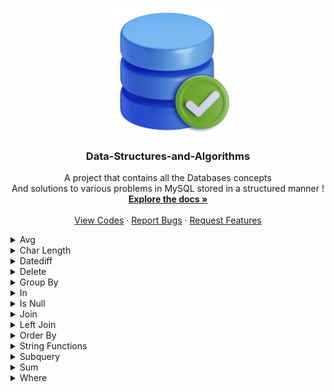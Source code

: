 ﻿<a name="readme-top"></a>

<!-- PROJECT LOGO -->
<br />
<div align="center">
  <a href="https://github.com/ankitguptamdp/Databases/">
    <img src="Resources/Images/Databases.png" alt="Logo" width="200" height="200">
  </a>

  <h3 align="center">Data-Structures-and-Algorithms</h3>

  <p align="center">
    A project that contains all the Databases concepts 
    <br />
    And solutions to various problems in MySQL stored in a structured manner !
    <br />
    <a href="https://github.com/ankitguptamdp/Databases/tree/main/Documents/"><strong>Explore the docs »</strong></a>
    <br />
    <br />
    <a href="https://github.com/ankitguptamdp/Databases/tree/main/Codes/">View Codes</a>
    ·
    <a href="mailto:ankitguptamdp@gmail.com">Report Bugs</a>
    ·
    <a href="mailto:ankitguptamdp@gmail.com">Request Features</a>
  </p>
</div>

<details>
<summary>Avg</summary>

| # | Problem | Solution | Difficulty | Status | Tags |
| --- | --- | --- | --- | --- | --- |
| 1211 | [1211. Queries Quality and Percentage](https://leetcode.com/problems/queries-quality-and-percentage/) | [MySQL](https://github.com/ankitguptamdp/Databases/blob/main/Codes/Avg/1211%20-%20Queries%20Quality%20and%20Percentage.sql) | Easy | Solved | Round, Avg, Group By |

</details>

<details>
<summary>Char Length</summary>

| # | Problem | Solution | Difficulty | Status | Tags |
| --- | --- | --- | --- | --- | --- |
| 1683 | [Invalid Tweets](https://leetcode.com/problems/invalid-tweets/) | [MySQL](https://github.com/ankitguptamdp/Databases/blob/main/Codes/Char_Length/1683%20-%20Invalid%20Tweets.sql) | Easy | Solved | Char Length |

</details>

<details>
<summary>Datediff</summary>

| # | Problem | Solution | Difficulty | Status | Tags |
| --- | --- | --- | --- | --- | --- |
| 0197 | [Rising Temperature](https://leetcode.com/problems/rising-temperature/) | [MySQL](https://github.com/ankitguptamdp/Databases/blob/main/Codes/Datediff/0197%20-%20Rising%20Temperature.sql) | Easy | Solved | Left Join, Datediff, Where |

</details>

<details>
<summary>Delete</summary>

| # | Problem | Solution | Difficulty | Status | Tags |
| --- | --- | --- | --- | --- | --- |
| 0196 | [Delete Duplicate Emails](https://leetcode.com/problems/delete-duplicate-emails/) | [MySQL](https://github.com/ankitguptamdp/Databases/blob/main/Codes/Delete/0196%20-%20Delete%20Duplicate%20Emails.sql) | Easy | Solved | Delete, Where |

</details>

<details>
<summary>Group By</summary>

| # | Problem | Solution | Difficulty | Status | Tags |
| --- | --- | --- | --- | --- | --- |
| 0182 | [Duplicate Emails](https://leetcode.com/problems/duplicate-emails/) | [MySQL](https://github.com/ankitguptamdp/Databases/blob/main/Codes/Group%20By/0182%20-%20Duplicate%20Emails.sql) | Easy | Solved | Group By |

</details>

<details>
<summary>In</summary>

| # | Problem | Solution | Difficulty | Status | Tags |
| --- | --- | --- | --- | --- | --- |
| 0183 | [Customers Who Never Order](https://leetcode.com/problems/customers-who-never-order/) | [MySQL](https://github.com/ankitguptamdp/Databases/blob/main/Codes/In/0183%20-%20Customers%20Who%20Never%20Order.sql) | Easy | Solved | In |

</details>

<details>
<summary>Is Null</summary>

| # | Problem | Solution | Difficulty | Status | Tags |
| --- | --- | --- | --- | --- | --- |
| 0584 | [Find Customer Referee](https://leetcode.com/problems/find-customer-referee/) | [MySQL](https://github.com/ankitguptamdp/Databases/blob/main/Codes/Is%20Null/0584%20-%20Find%20Customer%20Referee.sql) | Easy | Solved | Is Null |

</details>

<details>
<summary>Join</summary>

| # | Problem | Solution | Difficulty | Status | Tags |
| --- | --- | --- | --- | --- | --- |
| 0570 | [Managers with at Least 5 Direct Reports](https://leetcode.com/problems/managers-with-at-least-5-direct-reports/) | [MySQL](https://github.com/ankitguptamdp/Databases/blob/main/Codes/Join/0570%20-%20Managers%20with%20at%20Least%205%20Direct%20Reports.sql) | Medium | Solved | Join, Temporary Table, Group By, Having, Count |
| 1075 | [Project Employees I](https://leetcode.com/problems/project-employees-i/) | [MySQL](https://github.com/ankitguptamdp/Databases/blob/main/Codes/Join/1075%20-%20Project%20Employees%20I.sql) | Easy | Solved | Round, Avg, Join, Group By |
| 1661 | [Average Time of Process per Machine](https://leetcode.com/problems/average-time-of-process-per-machine/) | [MySQL](https://github.com/ankitguptamdp/Databases/blob/main/Codes/Join/1661%20-%20Average%20Time%20of%20Process%20per%20Machine.sql) | Easy | Solved | Round, Avg, Join, Where, Group By |
| 1731 | [The Number of Employees Which Report to Each Employee](https://leetcode.com/problems/the-number-of-employees-which-report-to-each-employee/) | [MySQL](https://github.com/ankitguptamdp/Databases/blob/main/Codes/Join/1731%20-%20The%20Number%20of%20Employees%20Which%20Report%20to%20Each%20Employee.sql) | Easy | Solved | Count, Round, Join, Group By, Order By |

</details>

<details>
<summary>Left Join</summary>

| # | Problem | Solution | Difficulty | Status | Tags |
| --- | --- | --- | --- | --- | --- |
| 0175 | [Combine Two Tables](https://leetcode.com/problems/combine-two-tables/) | [MySQL](https://github.com/ankitguptamdp/Databases/blob/main/Codes/Left%20Join/0175%20-%20Combine%20Two%20Tables.sql) | Easy | Solved | Left Join |
| 0577 | [Employee Bonus](https://leetcode.com/problems/employee-bonus/) | [MySQL](https://github.com/ankitguptamdp/Databases/blob/main/Codes/Left%20Join/0577%20-%20Employee%20Bonus.sql) | Easy | Solved | Left Join, Where, Is Null |
| 1068 | [Product Sales Analysis I](https://leetcode.com/problems/product-sales-analysis-i/) | [MySQL](https://github.com/ankitguptamdp/Databases/blob/main/Codes/Left%20Join/1068%20-%20Product%20Sales%20Analysis%20I.sql) | Easy | Solved | Left Join |
| 1280 | [Students and Examinations](https://leetcode.com/problems/students-and-examinations/) | [MySQL](https://github.com/ankitguptamdp/Databases/blob/main/Codes/Left%20Join/1280%20-%20Students%20and%20Examinations.sql) | Easy | Solved | Count, Join, Left Join, Group By, Order By |
| 1378 | [Replace Employee ID With The Unique Identifier](https://leetcode.com/problems/replace-employee-id-with-the-unique-identifier/) | [MySQL](https://github.com/ankitguptamdp/Databases/blob/main/Codes/Left%20Join/1378%20-%20Replace%20Employee%20ID%20With%20The%20Unique%20Identifier.sql) | Easy | Solved | Left Join |
| 1581 | [Customer Who Visited but Did Not Make Any Transactions](https://leetcode.com/problems/customer-who-visited-but-did-not-make-any-transactions/) | [MySQL](https://github.com/ankitguptamdp/Databases/blob/main/Codes/Left%20Join/1581%20-%20Customer%20Who%20Visited%20but%20Did%20Not%20Make%20Any%20Transactions.sql) | Easy | Solved | Left Join |
| 1934 | [Confirmation Rate](https://leetcode.com/problems/confirmation-rate/) | [MySQL](https://github.com/ankitguptamdp/Databases/blob/main/Codes/Left%20Join/1934%20-%20Confirmation%20Rate.sql) | Medium | Solved | Round, Avg, If,Left Join, Group By |

</details>

<details>
<summary>Order By</summary>

| # | Problem | Solution | Difficulty | Status | Tags |
| --- | --- | --- | --- | --- | --- |
| 0620 | [Not Boring Movies](https://leetcode.com/problems/not-boring-movies/) | [MySQL](https://github.com/ankitguptamdp/Databases/blob/main/Codes/Order%20By/0620%20-%20Not%20Boring%20Movies.sql) | Easy | Solved | Order By, \%, !=  |

</details>

<details>
<summary>String Functions</summary>

| # | Problem | Solution | Difficulty | Status | Tags |
| --- | --- | --- | --- | --- | --- |
| 1667 | [Fix Names in a Table](https://leetcode.com/problems/fix-names-in-a-table/) | [MySQL](Link) | Easy | Solved | Concat, Upper, Substring, Lower, Order By |

</details>

<details>
<summary>Subquery</summary>

| # | Problem | Solution | Difficulty | Status | Tags |
| --- | --- | --- | --- | --- | --- |
| 1633 | [Percentage of Users Attended a Contest](https://leetcode.com/problems/percentage-of-users-attended-a-contest/) | [MySQL](https://github.com/ankitguptamdp/Databases/blob/main/Codes/Subquery/1633%20-%20Percentage%20of%20Users%20Attended%20a%20Contest.sql) | Easy | Solved | Round, Count, Subquery, Group By, Order By, Desc |

</details>

<details>
<summary>Sum</summary>

| # | Problem | Solution | Difficulty | Status | Tags |
| --- | --- | --- | --- | --- | --- |
| 1251 | [Average Selling Price](https://leetcode.com/problems/average-selling-price/) | [MySQL](https://github.com/ankitguptamdp/Databases/blob/main/Codes/Sum/1251%20-%20Average%20Selling%20Price.sql) | Easy | Solved | Round, Sum, Between, Group By |

</details>

<details>
<summary>Where</summary>

| # | Problem | Solution | Difficulty | Status | Tags |
| --- | --- | --- | --- | --- | --- |
| 0181 | [Employees Earning More Than Their Managers](https://leetcode.com/problems/employees-earning-more-than-their-managers/) | [MySQL](https://github.com/ankitguptamdp/Databases/blob/main/Codes/Where/0181%20-%20Employees%20Earning%20More%20Than%20Their%20Managers.sql) | Easy | Solved | Where |
| 0595 | [Big Countries](https://leetcode.com/problems/big-countries/) | [MySQL](https://github.com/ankitguptamdp/Databases/blob/main/Codes/Where/0595%20-%20Big%20Countries.sql) | Easy | Solved | Where, Or |
| 1148 | [Article Views I](https://leetcode.com/problems/article-views-i/) | [MySQL](https://github.com/ankitguptamdp/Databases/blob/main/Codes/Where/1148%20-%20Article%20Views%20I.sql) | Easy | Solved | Distinct, Where, Order By |
| 1757 | [Recyclable and Low Fat Products](https://leetcode.com/problems/recyclable-and-low-fat-products/) | [MySQL](https://github.com/ankitguptamdp/Databases/blob/main/Codes/Where/1757%20-%20Recyclable%20and%20Low%20Fat%20Products.sql) | Easy | Solved | Select, Where |

</details>

